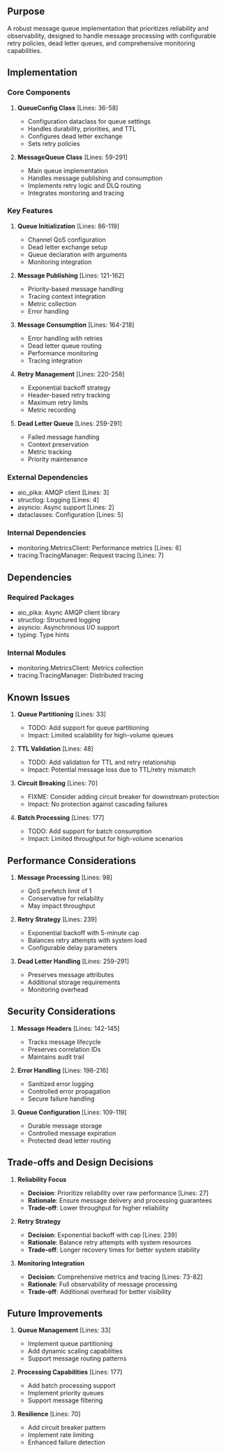 ## Purpose

A robust message queue implementation that prioritizes reliability and observability, designed to handle message processing with configurable retry policies, dead letter queues, and comprehensive monitoring capabilities.

## Implementation

### Core Components

1. **QueueConfig Class** [Lines: 36-58]

   - Configuration dataclass for queue settings
   - Handles durability, priorities, and TTL
   - Configures dead letter exchange
   - Sets retry policies

2. **MessageQueue Class** [Lines: 59-291]
   - Main queue implementation
   - Handles message publishing and consumption
   - Implements retry logic and DLQ routing
   - Integrates monitoring and tracing

### Key Features

1. **Queue Initialization** [Lines: 86-119]

   - Channel QoS configuration
   - Dead letter exchange setup
   - Queue declaration with arguments
   - Monitoring integration

2. **Message Publishing** [Lines: 121-162]

   - Priority-based message handling
   - Tracing context integration
   - Metric collection
   - Error handling

3. **Message Consumption** [Lines: 164-218]

   - Error handling with retries
   - Dead letter queue routing
   - Performance monitoring
   - Tracing integration

4. **Retry Management** [Lines: 220-258]

   - Exponential backoff strategy
   - Header-based retry tracking
   - Maximum retry limits
   - Metric recording

5. **Dead Letter Queue** [Lines: 259-291]
   - Failed message handling
   - Context preservation
   - Metric tracking
   - Priority maintenance

### External Dependencies

- aio_pika: AMQP client [Lines: 3]
- structlog: Logging [Lines: 4]
- asyncio: Async support [Lines: 2]
- dataclasses: Configuration [Lines: 5]

### Internal Dependencies

- monitoring.MetricsClient: Performance metrics [Lines: 6]
- tracing.TracingManager: Request tracing [Lines: 7]

## Dependencies

### Required Packages

- aio_pika: Async AMQP client library
- structlog: Structured logging
- asyncio: Asynchronous I/O support
- typing: Type hints

### Internal Modules

- monitoring.MetricsClient: Metrics collection
- tracing.TracingManager: Distributed tracing

## Known Issues

1. **Queue Partitioning** [Lines: 33]

   - TODO: Add support for queue partitioning
   - Impact: Limited scalability for high-volume queues

2. **TTL Validation** [Lines: 48]

   - TODO: Add validation for TTL and retry relationship
   - Impact: Potential message loss due to TTL/retry mismatch

3. **Circuit Breaking** [Lines: 70]

   - FIXME: Consider adding circuit breaker for downstream protection
   - Impact: No protection against cascading failures

4. **Batch Processing** [Lines: 177]
   - TODO: Add support for batch consumption
   - Impact: Limited throughput for high-volume scenarios

## Performance Considerations

1. **Message Processing** [Lines: 98]

   - QoS prefetch limit of 1
   - Conservative for reliability
   - May impact throughput

2. **Retry Strategy** [Lines: 239]

   - Exponential backoff with 5-minute cap
   - Balances retry attempts with system load
   - Configurable delay parameters

3. **Dead Letter Handling** [Lines: 259-291]
   - Preserves message attributes
   - Additional storage requirements
   - Monitoring overhead

## Security Considerations

1. **Message Headers** [Lines: 142-145]

   - Tracks message lifecycle
   - Preserves correlation IDs
   - Maintains audit trail

2. **Error Handling** [Lines: 198-216]

   - Sanitized error logging
   - Controlled error propagation
   - Secure failure handling

3. **Queue Configuration** [Lines: 109-119]
   - Durable message storage
   - Controlled message expiration
   - Protected dead letter routing

## Trade-offs and Design Decisions

1. **Reliability Focus**

   - **Decision**: Prioritize reliability over raw performance [Lines: 27]
   - **Rationale**: Ensure message delivery and processing guarantees
   - **Trade-off**: Lower throughput for higher reliability

2. **Retry Strategy**

   - **Decision**: Exponential backoff with cap [Lines: 239]
   - **Rationale**: Balance retry attempts with system resources
   - **Trade-off**: Longer recovery times for better system stability

3. **Monitoring Integration**
   - **Decision**: Comprehensive metrics and tracing [Lines: 73-82]
   - **Rationale**: Full observability of message processing
   - **Trade-off**: Additional overhead for better visibility

## Future Improvements

1. **Queue Management** [Lines: 33]

   - Implement queue partitioning
   - Add dynamic scaling capabilities
   - Support message routing patterns

2. **Processing Capabilities** [Lines: 177]

   - Add batch processing support
   - Implement priority queues
   - Support message filtering

3. **Resilience** [Lines: 70]
   - Add circuit breaker pattern
   - Implement rate limiting
   - Enhanced failure detection
